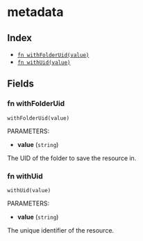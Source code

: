 # metadata



## Index

* [`fn withFolderUid(value)`](#fn-withfolderuid)
* [`fn withUid(value)`](#fn-withuid)

## Fields

### fn withFolderUid

```jsonnet
withFolderUid(value)
```

PARAMETERS:

* **value** (`string`)

The UID of the folder to save the resource in.
### fn withUid

```jsonnet
withUid(value)
```

PARAMETERS:

* **value** (`string`)

The unique identifier of the resource.